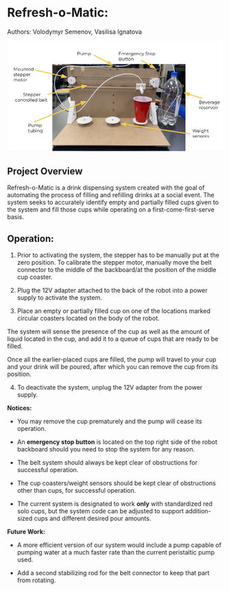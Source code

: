 # Refresh-o-Matic:

Authors: Volodymyr Semenov, Vasilisa Ignatova

                                                                                                       
![robot_img](images/labeled_robot.png)

## Project Overview
Refresh-o-Matic is a drink dispensing system created with the goal of automating the process of filling and refilling drinks at a social event. The system seeks to accurately identify empty and partially filled cups given to the system and fill those cups while operating on a first-come-first-serve basis. 

## Operation:

1) Prior to activating the system, the stepper has to be manually put at the zero position. To calibrate the stepper motor, manually move the belt connector to the middle of the backboard/at the position of the middle cup coaster.

2) Plug the 12V adapter attached to the back of the robot into a power supply to activate the system.

3) Place an empty or partially filled cup on one of the locations marked circular coasters located on the body of the robot.

The system will sense the presence of the cup as well as the amount of liquid located in the cup, and add it to a queue of cups that are ready to be filled.

Once all the earlier-placed cups are filled, the pump will travel to your cup and your drink will be poured, after which you can remove the cup from its position.

4) To deactivate the system, unplug the 12V adapter from the power supply.

**Notices:**

- You may remove the cup prematurely and the pump will cease its operation.

- An **emergency stop button** is located on the top right side of the robot backboard should you need to stop the system for any reason.

- The belt system should always be kept clear of obstructions for successful operation.
- The cup coasters/weight sensors should be kept clear of obstructions other than cups, for successful operation.

- The current system is designated to work **only** with standardized red solo cups, but the system code can be adjusted to support addition-sized cups and different desired pour amounts.

**Future Work:**

- A more efficient version of our system would include a pump capable of pumping water at a much faster rate than the current peristaltic pump used. 

- Add a second stabilizing rod for the belt connector to keep that part from rotating.
